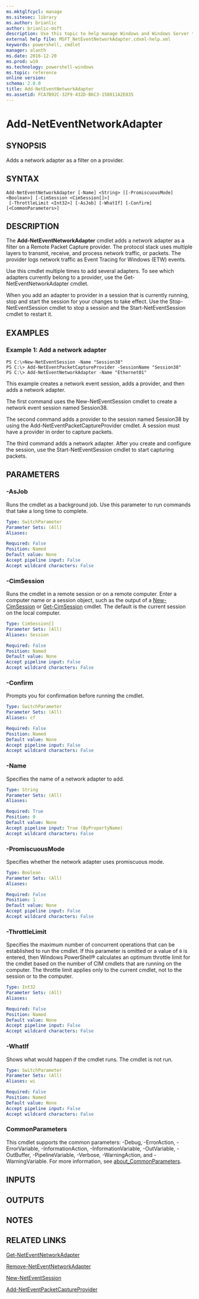 ```yaml
---
ms.mktglfcycl: manage
ms.sitesec: library
ms.author: brianlic
author: brianlic-msft
description: Use this topic to help manage Windows and Windows Server technologies with Windows PowerShell.
external help file: MSFT_NetEventNetworkAdapter.cdxml-help.xml
keywords: powershell, cmdlet
manager: alanth
ms.date: 2016-12-20
ms.prod: w10
ms.technology: powershell-windows
ms.topic: reference
online version: 
schema: 2.0.0
title: Add-NetEventNetworkAdapter
ms.assetid: FCA7B92C-32F9-432D-B6C3-158011A2E835
---
```


# Add-NetEventNetworkAdapter

## SYNOPSIS
Adds a network adapter as a filter on a provider.

## SYNTAX

```
Add-NetEventNetworkAdapter [-Name] <String> [[-PromiscuousMode] <Boolean>] [-CimSession <CimSession[]>]
 [-ThrottleLimit <Int32>] [-AsJob] [-WhatIf] [-Confirm] [<CommonParameters>]
```

## DESCRIPTION
The **Add-NetEventNetworkAdapter** cmdlet adds a network adapter as a filter on a Remote Packet Capture provider.
The protocol stack uses multiple layers to transmit, receive, and process network traffic, or packets.
The provider logs network traffic as Event Tracing for Windows (ETW) events.

Use this cmdlet multiple times to add several adapters.
To see which adapters currently belong to a provider, use the Get-NetEventNetworkAdapter cmdlet.

When you add an adapter to provider in a session that is currently running, stop and start the session for your changes to take effect.
Use the Stop-NetEventSession cmdlet to stop a session and the Start-NetEventSession cmdlet to restart it.

## EXAMPLES

### Example 1: Add a network adapter
```
PS C:\>New-NetEventSession -Name "Session38"
PS C:\> Add-NetEventPacketCaptureProvider -SessionName "Session38"
PS C:\> Add-NetEventNetworkAdapter -Name "Ethernet01"
```

This example creates a network event session, adds a provider, and then adds a network adapter.

The first command uses the New-NetEventSession cmdlet to create a network event session named Session38.

The second command adds a provider to the session named Session38 by using the Add-NetEventPacketCaptureProvider cmdlet.
A session must have a provider in order to capture packets.

The third command adds a network adapter.
After you create and configure the session, use the Start-NetEventSession cmdlet to start capturing packets.

## PARAMETERS

### -AsJob
Runs the cmdlet as a background job. Use this parameter to run commands that take a long time to complete.

```yaml
Type: SwitchParameter
Parameter Sets: (All)
Aliases: 

Required: False
Position: Named
Default value: None
Accept pipeline input: False
Accept wildcard characters: False
```

### -CimSession
Runs the cmdlet in a remote session or on a remote computer.
Enter a computer name or a session object, such as the output of a [New-CimSession](http://go.microsoft.com/fwlink/p/?LinkId=227967) or [Get-CimSession](http://go.microsoft.com/fwlink/p/?LinkId=227966) cmdlet.
The default is the current session on the local computer.

```yaml
Type: CimSession[]
Parameter Sets: (All)
Aliases: Session

Required: False
Position: Named
Default value: None
Accept pipeline input: False
Accept wildcard characters: False
```

### -Confirm
Prompts you for confirmation before running the cmdlet.

```yaml
Type: SwitchParameter
Parameter Sets: (All)
Aliases: cf

Required: False
Position: Named
Default value: None
Accept pipeline input: False
Accept wildcard characters: False
```

### -Name
Specifies the name of a network adapter to add.

```yaml
Type: String
Parameter Sets: (All)
Aliases: 

Required: True
Position: 0
Default value: None
Accept pipeline input: True (ByPropertyName)
Accept wildcard characters: False
```

### -PromiscuousMode
Specifies whether the network adapter uses promiscuous mode.

```yaml
Type: Boolean
Parameter Sets: (All)
Aliases: 

Required: False
Position: 1
Default value: None
Accept pipeline input: False
Accept wildcard characters: False
```

### -ThrottleLimit
Specifies the maximum number of concurrent operations that can be established to run the cmdlet.
If this parameter is omitted or a value of `0` is entered, then Windows PowerShell® calculates an optimum throttle limit for the cmdlet based on the number of CIM cmdlets that are running on the computer.
The throttle limit applies only to the current cmdlet, not to the session or to the computer.

```yaml
Type: Int32
Parameter Sets: (All)
Aliases: 

Required: False
Position: Named
Default value: None
Accept pipeline input: False
Accept wildcard characters: False
```

### -WhatIf
Shows what would happen if the cmdlet runs. The cmdlet is not run.

```yaml
Type: SwitchParameter
Parameter Sets: (All)
Aliases: wi

Required: False
Position: Named
Default value: None
Accept pipeline input: False
Accept wildcard characters: False
```

### CommonParameters
This cmdlet supports the common parameters: -Debug, -ErrorAction, -ErrorVariable, -InformationAction, -InformationVariable, -OutVariable, -OutBuffer, -PipelineVariable, -Verbose, -WarningAction, and -WarningVariable. For more information, see [about_CommonParameters](http://go.microsoft.com/fwlink/?LinkID=113216).

## INPUTS

## OUTPUTS

## NOTES

## RELATED LINKS

[Get-NetEventNetworkAdapter](./Get-NetEventNetworkAdapter.md)

[Remove-NetEventNetworkAdapter](./Remove-NetEventNetworkAdapter.md)

[New-NetEventSession](./New-NetEventSession.md)

[Add-NetEventPacketCaptureProvider](./Add-NetEventPacketCaptureProvider.md)

